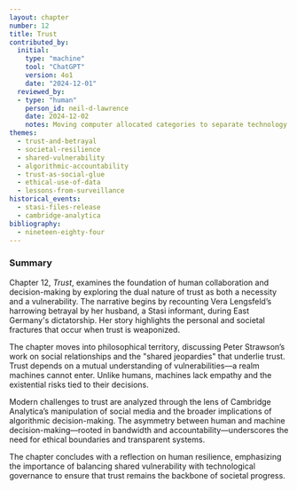 ```yaml
---
layout: chapter
number: 12
title: Trust
contributed_by:
  initial:
    type: "machine"
    tool: "ChatGPT"
    version: 4o1
    date: "2024-12-01"
  reviewed_by:
  - type: "human"
	person_id: neil-d-lawrence
	date: 2024-12-02
	notes: Moving computer allocated categories to separate technology and media and to merge reflections.
themes:
  - trust-and-betrayal
  - societal-resilience
  - shared-vulnerability
  - algorithmic-accountability
  - trust-as-social-glue
  - ethical-use-of-data
  - lessons-from-surveillance
historical_events:
  - stasi-files-release
  - cambridge-analytica
bibliography:
  - nineteen-eighty-four
---
```


### Summary

Chapter 12, *Trust*, examines the foundation of human collaboration and decision-making by exploring the dual nature of trust as both a necessity and a vulnerability. The narrative begins by recounting Vera Lengsfeld’s harrowing betrayal by her husband, a Stasi informant, during East Germany's dictatorship. Her story highlights the personal and societal fractures that occur when trust is weaponized.

The chapter moves into philosophical territory, discussing Peter Strawson’s work on social relationships and the "shared jeopardies" that underlie trust. Trust depends on a mutual understanding of vulnerabilities—a realm machines cannot enter. Unlike humans, machines lack empathy and the existential risks tied to their decisions.

Modern challenges to trust are analyzed through the lens of Cambridge Analytica’s manipulation of social media and the broader implications of algorithmic decision-making. The asymmetry between human and machine decision-making—rooted in bandwidth and accountability—underscores the need for ethical boundaries and transparent systems.

The chapter concludes with a reflection on human resilience, emphasizing the importance of balancing shared vulnerability with technological governance to ensure that trust remains the backbone of societal progress.
